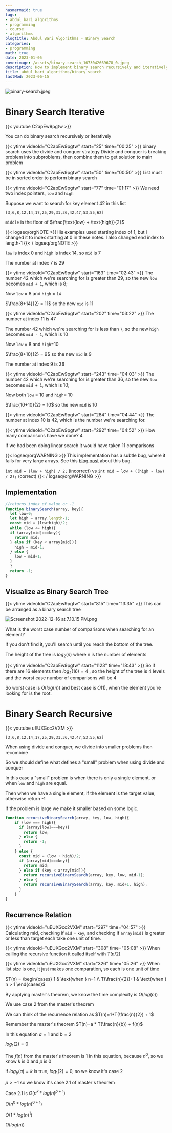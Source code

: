 ```yaml
---
hasmermaid: true
tags:
- abdul bari algorithms
- programming
- course
- algorithms
blogtitle: Abdul Bari Algorithms - Binary Search
categories:
- programming
math: true
date: 2023-01-05
coverimage: /assets/binary-search_1673042669678_0.jpeg
description: How to implement binary search recursively and iteratively
title: abdul bari algorithms/binary search
lastMod: 2023-06-15
---
```

![binary-search.jpeg](/assets/binary-search_1673042669678_0.jpeg)

# Binary Search Iterative

{{< youtube C2apEw9pgtw >}}

You can do binary search recursively or iteratively

{{< ytime videoId="C2apEw9pgtw" start="25" time="00:25" >}} binary search uses the divide and conquer strategy
Divide and conquer is breaking problem into subproblems, then combine them to get solution to main problem

{{< ytime videoId="C2apEw9pgtw" start="50" time="00:50" >}} List must be in sorted order to perform binary search

{{< ytime videoId="C2apEw9pgtw" start="77" time="01:17" >}} We need two index pointers, `low` and `high`

Suppose we want to search for key element 42 in this list

`[3,6,8,12,14,17,25,29,31,36,42,47,53,55,62]`

`middle` is the floor of $\frac{\text{low} + \text{high}}{2}$

{{< logseq/orgNOTE >}}His examples used starting index of 1, but I changed it to index starting at 0 in these notes. I also changed end index to length-1
{{< / logseq/orgNOTE >}}

`low` is index 0 and `high` is index 14, so `mid` is 7

The number at index 7 is 29

{{< ytime videoId="C2apEw9pgtw" start="163" time="02:43" >}} The number 42 which we're searching for is greater than 29, so  the new `low` becomes `mid + 1`, which is 8;

Now `low` = 8 and `high` = `14`

$\frac{8+14}{2} = 11$ so the new `mid` is 11

{{< ytime videoId="C2apEw9pgtw" start="202" time="03:22" >}} The number at index 11 is 47

The number 42 which we're searching for is less than `7`, so the new `high` becomes `mid - 1`, which is 10

Now `low` = 8 and `high`=10

$\frac{8+10}{2} = 9$ so the new `mid` is 9

The number at index 9 is 36

{{< ytime videoId="C2apEw9pgtw" start="243" time="04:03" >}} The number 42 which we're searching for is greater than 36, so  the new `low` becomes `mid + 1`, which is 10;

Now both `low` = 10 and `high`= 10

$\frac{10+10}{2} = 10$ so the new `mid` is 10

{{< ytime videoId="C2apEw9pgtw" start="284" time="04:44" >}} The number at index 10 is 42, which is the number we're searching for.

{{< ytime videoId="C2apEw9pgtw" start="292" time="04:52" >}}  How many comparisons have we done? 4

If we had been doing linear search it would have taken 11 comparisons

{{< logseq/orgWARNING >}} This implementation has a subtle bug, where it fails for very large arrays. See this [blog post](https://ai.googleblog.com/2006/06/extra-extra-read-all-about-it-nearly.html) about this bug.

`int mid = (low + high) / 2;` (incorrect)
vs
`int mid = low + ((high - low) / 2);` (correct)
 {{< / logseq/orgWARNING >}}

## Implementation

```js
//returns index of value or -1
function binarySearch(array, key){
  let low=0;
  let high = array.length-1;
  const mid = (low+high)/2;
  while (low <= high){
  if (array[mid]===key){
    return mid;
  } else if (key < array[mid]){
  	high = mid-1;
  } else {
    low = mid+1;
  }
  }
  return -1;
}
```

## Visualize as Binary Search Tree

{{< ytime videoId="C2apEw9pgtw" start="815" time="13:35" >}} This can be arranged as a binary search tree

![Screenshot 2022-12-16 at 7.10.15 PM.png](/assets/Screenshot_2022-12-16_at_7.10.15_PM_1671253829622_0.png)

What is the worst case number of comparisons when searching for an element?

If you don't find it, you'll search until you reach the bottom of the tree.

The height of the tree is $log_2(n)$ where n is the number of elements

{{< ytime videoId="C2apEw9pgtw" start="1123" time="18:43" >}} So if there are 16 elements then $log_2(16)=4$ , so the height of the tree is 4 levels and the worst case number of comparisons will be 4

So worst case is $O(log(n))$ and best case is $O(1)$, when the element you're looking for is the root.

# Binary Search Recursive

{{< youtube uEUXGcc2VXM >}}

`[3,6,8,12,14,17,25,29,31,36,42,47,53,55,62]`

When using divide and conquer, we divide into smaller problems then recombine

So we should define what defines a "small" problem when using divide and conquer

In this case a "small" problem is when there is only a single element, or when `low` and `high` are equal.

Then when we have a single element, if the element is the target value, otherwise return -1

If the problem is large we make it smaller based on some logic.

```js
function recursiveBinarySearch(array, key, low, high){
	if (low === high){
      if (array[low]===key){
        return low;
      } else {
        return -1;
      }
    } else {
      const mid = (low + high)/2;
      if (array[mid]===key){
        return mid;
      } else if (key < array[mid]){
        return recursiveBinarySearch(array, key, low, mid-1);
      } else {
        return recursiveBinarySearch(array, key, mid+1, high);
      }
    }
}
```

## Recurrence Relation

{{< ytime videoId="uEUXGcc2VXM" start="297" time="04:57" >}} Calculating mid, checking if `mid` = `key`, and checking if `array[mid]` is greater or less than target each take one unit of time.

{{< ytime videoId="uEUXGcc2VXM" start="308" time="05:08" >}} When calling the recursive function it called itself with $T(n/2)$

{{< ytime videoId="uEUXGcc2VXM" start="326" time="05:26" >}} When list size is one, it just makes one comparation, so each is one unit of time

$T(n) = \begin{cases} 1 & \text{when } n=1 \\ T(\frac{n}{2})+1 & \text{when } n > 1 \end{cases}$

By applying master's theorem, we know the time complexity is $O(log(n))$

We use case 2 from the master's theorem

We can think of the recurrence relation as $T(n)=1*T(\frac{n}{2}) + 1$

Remember the master's theorem $T(n)=a * T(\frac{n}{b}) + f(n)$

In this equation $a=1$ and $b=2$

$log_1(2)=0$

The $f(n)$ from the master's theorem is $1$ in this equation, because $n^0$, so we know $k$ is 0 and $p$ is 0

if $log_b(a) = k$ is true, $log_1(2)=0$,  so we know it's case 2

$p>-1$ so we know it's case 2.1 of master's theorem

Case 2.1 is  $O(n^k*log(n)^{p+1})$

$O(n^0*log(n)^{0+1})$

$O(1 * log(n)^1)$

$O(log(n))$
